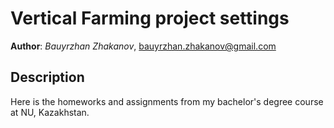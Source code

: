 # Vertical Farming project settings 

**Author**: *Bauyrzhan Zhakanov*, [bauyrzhan.zhakanov@gmail.com](bauyrzhan.zhakanov@gmail.com)

## Description
Here is the homeworks and assignments from my bachelor's degree course at NU, Kazakhstan.
